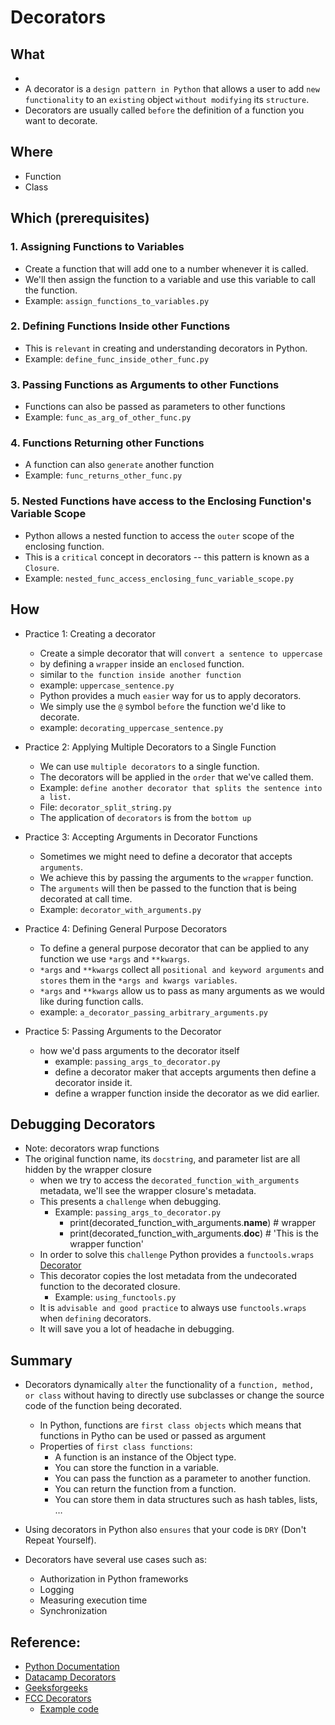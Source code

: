 # Decorators

## What
- 
- A decorator is a `design pattern in Python` that allows a user to add `new functionality` to an `existing` object `without modifying` its `structure`.
- Decorators are usually called `before` the definition of a function you want to decorate.

## Where
- Function
- Class

## Which (prerequisites)

### 1. Assigning Functions to Variables
- Create a function that will add one to a number whenever it is called. 
- We'll then assign the function to a variable and use this variable to call the function.
- Example: `assign_functions_to_variables.py`

### 2. Defining Functions Inside other Functions
- This is `relevant` in creating and understanding decorators in Python.
- Example: `define_func_inside_other_func.py`

### 3. Passing Functions as Arguments to other Functions
- Functions can also be passed as parameters to other functions
- Example: `func_as_arg_of_other_func.py`

### 4. Functions Returning other Functions
- A function can also `generate` another function
- Example: `func_returns_other_func.py`

### 5. Nested Functions have access to the Enclosing Function's Variable Scope
- Python allows a nested function to access the `outer` scope of the enclosing function. 
- This is a `critical` concept in decorators -- this pattern is known as a `Closure`.
- Example: `nested_func_access_enclosing_func_variable_scope.py`

## How
- Practice 1: Creating a decorator
    - Create a simple decorator that will `convert a sentence to uppercase` 
    - by defining a `wrapper` inside an `enclosed` function.
    - similar to `the function inside another function`
    - example: `uppercase_sentence.py`
    - Python provides a much `easier` way for us to apply decorators.
    - We simply use the `@` symbol `before` the function we'd like to decorate. 
    - example: `decorating_uppercase_sentence.py`

- Practice 2: Applying Multiple Decorators to a Single Function
    - We can use `multiple decorators` to a single function.
    - The decorators will be applied in the `order` that we've called them.
    - Example: `define another decorator that splits the sentence into a list.`
    - File: `decorator_split_string.py`
    - The application of `decorators` is from the `bottom up`

- Practice 3: Accepting Arguments in Decorator Functions
    - Sometimes we might need to define a decorator that accepts `arguments`.
    - We achieve this by passing the arguments to the `wrapper` function. 
    - The `arguments` will then be passed to the function that is being decorated at call time.
    - Example: `decorator_with_arguments.py`

- Practice 4: Defining General Purpose Decorators
    - To define a general purpose decorator that can be applied to any function we use `*args` and `**kwargs`.
    - `*args` and `**kwargs` collect all `positional and keyword arguments` and `stores` them in the `*args and kwargs variables`.
    - `*args` and `**kwargs` allow us to pass as many arguments as we would like during function calls.
    - example: `a_decorator_passing_arbitrary_arguments.py`

- Practice 5: Passing Arguments to the Decorator
    - how we'd pass arguments to the decorator itself
        - example: `passing_args_to_decorator.py`
        - define a decorator maker that accepts arguments then define a decorator inside it.
        - define a wrapper function inside the decorator as we did earlier.

## Debugging Decorators
- Note: decorators wrap functions
- The original function name, its `docstring`, and parameter list are all hidden by the wrapper closure
    - when we try to access the `decorated_function_with_arguments` metadata, we'll see the wrapper closure's metadata.
    - This presents a `challenge` when debugging.
        - Example: `passing_args_to_decorator.py`
            - print(decorated_function_with_arguments.__name__) # wrapper
            - print(decorated_function_with_arguments.__doc__) # 'This is the wrapper function'
    - In order to solve this `challenge` Python provides a `functools.wraps` [Decorator](https://docs.python.org/3/library/functools.html#functools.wraps)
    - This decorator copies the lost metadata from the undecorated function to the decorated closure.
        - Example: `using_functools.py`
    - It is `advisable and good practice` to always use `functools.wraps` when `defining` decorators. 
    - It will save you a lot of headache in debugging.


## Summary
- Decorators dynamically `alter` the functionality of a `function, method, or class` without having to directly use subclasses or change the source code of the function being decorated.
    - In Python, functions are `first class objects` which means that functions in Pytho can be used or passed as argument
    - Properties of `first class functions`:
        - A function is an instance of the Object type.
        - You can store the function in a variable.
        - You can pass the function as a parameter to another function.
        - You can return the function from a function.
        - You can store them in data structures such as hash tables, lists, …

- Using decorators in Python also `ensures` that your code is `DRY` (Don't Repeat Yourself).

- Decorators have several use cases such as:
    - Authorization in Python frameworks
    - Logging
    - Measuring execution time
    - Synchronization

## Reference: 
- [Python Documentation](https://docs.python.org/3/library/functools.html#functools.wraps)
- [Datacamp Decorators](https://www.datacamp.com/tutorial/decorators-python)
- [Geeksforgeeks](https://www.geeksforgeeks.org/decorators-in-python/)
- [FCC Decorators](https://freecodecamp.org/news/python-decorators-explained/)
    - [Example code](./code/python_decorators_explained.py)